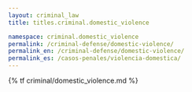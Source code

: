 ```yaml
---
layout: criminal_law
title: titles.criminal.domestic_violence

namespace: criminal.domestic_violence
permalink: /criminal-defense/domestic-violence/
permalink_en: /criminal-defense/domestic-violence/
permalink_es: /casos-penales/violencia-domestica/
---
```


{% tf criminal/domestic_violence.md %}
